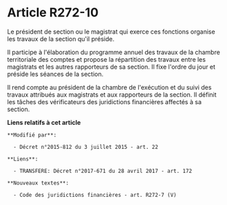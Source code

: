 # Article R272-10

Le président de section ou le magistrat qui exerce ces fonctions organise les travaux de la section qu'il préside. 

Il participe à l'élaboration du programme annuel des travaux de la chambre territoriale des comptes et propose la répartition
des travaux entre les magistrats et les autres rapporteurs de sa section. Il fixe l'ordre du jour et préside les séances de
la section. 

Il rend compte au président de la chambre de l'exécution et du suivi des travaux attribués aux magistrats et aux rapporteurs
de la section. Il définit les tâches des  vérificateurs des juridictions financières affectés à sa section.

**Liens relatifs à cet article**

	**Modifié par**:

	  - Décret n°2015-812 du 3 juillet 2015 - art. 22

	**Liens**:

	  - TRANSFERE: Décret n°2017-671 du 28 avril 2017 - art. 172

	**Nouveaux textes**:

	  - Code des juridictions financières - art. R272-7 (V)
